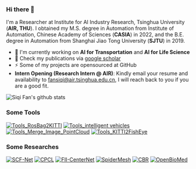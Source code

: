 ### **Hi there 👋**
I'm a Researcher at Institute for AI Industry Research, Tsinghua University (**AIR, THU**). 
I obtained my M.S. degree in Automation from Institute of Automation, Chinese Academy of Sciences (**CASIA**) in 2022, 
and the B.E. degree in Automation from Shanghai Jiao Tong University (**SJTU**) in 2019.

- 🔭 I'm currently working on **AI for Transportation** and **AI for Life Science**
- :book: Check my publications via [google scholar](https://scholar.google.com/citations?user=Ahy5smMAAAAJ&hl=zh-CN)
- ⚡ Some of my projects are opensourced at GitHub
- **Intern Opening (Research Intern @ AIR)**: Kindly email your resume and availability to fansiqi@air.tsinghua.edu.cn, I will reach back to you if you are a good fit.
<!-- - :book: Check my publications via [google scholar](https://scholar.google.com/citations?user=Ahy5smMAAAAJ&hl=en&oi=ao) -->

![Siqi Fan's github stats](https://github-readme-stats-git-masterrstaa-rickstaa.vercel.app/api?username=leofansq&hide=prs,contribs&include_all_commits=true&show_icons=true&theme=react)

### **Some Tools**
[![Tools_RosBag2KITTI](https://github-readme-stats-git-masterrstaa-rickstaa.vercel.app/api/pin/?username=leofansq&repo=Tools_RosBag2KITTI&theme=react)](https://github.com/leofansq/Tools_RosBag2KITTI)
[![Tools_intelligent vehicles](https://github-readme-stats-git-masterrstaa-rickstaa.vercel.app/api/pin/?username=leofansq&repo=Repository_Intelligent_Vehicle&theme=react)](https://github.com/leofansq/Repository_Intelligent_Vehicle)
[![Tools_Merge_Image_PointCloud](https://github-readme-stats-git-masterrstaa-rickstaa.vercel.app/api/pin/?username=leofansq&repo=Tools_Merge_Image_PointCloud&theme=react)](https://github.com/leofansq/Tools_Merge_Image_PointCloud)
[![Tools_KITTI2FishEye](https://github-readme-stats-git-masterrstaa-rickstaa.vercel.app/api/pin/?username=leofansq&repo=Tools_KITTI2FishEye&theme=react)](https://github.com/leofansq/Tools_KITTI2FishEye)

### **Some Researches**
[![SCF-Net](https://github-readme-stats-git-masterrstaa-rickstaa.vercel.app/api/pin/?username=leofansq&repo=SCF-Net&theme=react)](https://github.com/leofansq/SCF-Net)
[![CPCL](https://github-readme-stats-git-masterrstaa-rickstaa.vercel.app/api/pin/?username=leofansq&repo=CPCL&theme=react)](https://github.com/leofansq/CPCL)
[![FII-CenterNet](https://github-readme-stats-git-masterrstaa-rickstaa.vercel.app/api/pin/?username=leofansq&repo=FII-CenterNet&theme=react)](https://github.com/leofansq/FII-CenterNet)
[![SpiderMesh](https://github-readme-stats-git-masterrstaa-rickstaa.vercel.app/api/pin/?username=leofansq&repo=SpiderMesh&theme=react)](https://github.com/leofansq/SpiderMesh)
[![CBR](https://github-readme-stats-git-masterrstaa-rickstaa.vercel.app/api/pin/?username=leofansq&repo=CBR&theme=react)](https://github.com/leofansq/CBR)
[![OpenBioMed](https://github-readme-stats-git-masterrstaa-rickstaa.vercel.app/api/pin/?username=PharMolix&repo=OpenBioMed&theme=react)](https://github.com/PharMolix/OpenBioMed)


<!-- ![Top Langs](https://github-readme-stats.vercel.app/api/top-langs/?username=leofansq&layout=compact&hide=jupyterNotebook&theme=react) -->

<!--
Here are some ideas to get you started:

- 🔭 I’m currently working on ...
- 🌱 I’m currently learning ...
- 👯 I’m looking to collaborate on ...
- 🤔 I’m looking for help with ...
- 💬 Ask me about ...
- 📫 How to reach me: ...
- 😄 Pronouns: ...
- ⚡ Fun fact: ...
-->
